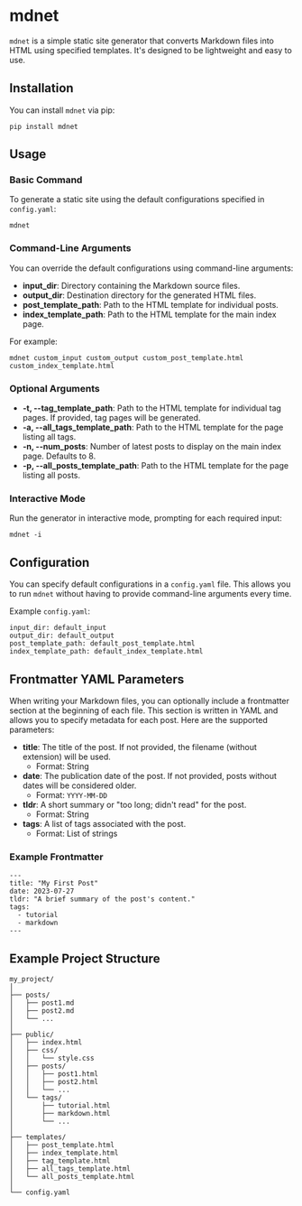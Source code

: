 # mdnet
`mdnet` is a simple static site generator that converts Markdown files into HTML using specified templates. It's designed to be lightweight and easy to use.

## Installation
You can install `mdnet` via pip:
```
pip install mdnet
```

## Usage
### Basic Command
To generate a static site using the default configurations specified in `config.yaml`:

```
mdnet
```


### Command-Line Arguments
You can override the default configurations using command-line arguments:
- **input_dir**: Directory containing the Markdown source files.
- **output_dir**: Destination directory for the generated HTML files.
- **post_template_path**: Path to the HTML template for individual posts.
- **index_template_path**: Path to the HTML template for the main index page.

For example:
```
mdnet custom_input custom_output custom_post_template.html custom_index_template.html
```


### Optional Arguments
- **-t, --tag_template_path**: Path to the HTML template for individual tag pages. If provided, tag pages will be generated.
- **-a, --all_tags_template_path**: Path to the HTML template for the page listing all tags.
- **-n, --num_posts**: Number of latest posts to display on the main index page. Defaults to 8.
- **-p, --all_posts_template_path**: Path to the HTML template for the page listing all posts.

### Interactive Mode
Run the generator in interactive mode, prompting for each required input:
```
mdnet -i
```

## Configuration
You can specify default configurations in a `config.yaml` file. This allows you to run `mdnet` without having to provide command-line arguments every time.

Example `config.yaml`:
```
input_dir: default_input
output_dir: default_output
post_template_path: default_post_template.html
index_template_path: default_index_template.html
```

## Frontmatter YAML Parameters
When writing your Markdown files, you can optionally include a frontmatter section at the beginning of each file. This section is written in YAML and allows you to specify metadata for each post. Here are the supported parameters:
- **title**: The title of the post. If not provided, the filename (without extension) will be used.
  - Format: String
- **date**: The publication date of the post. If not provided, posts without dates will be considered older.
  - Format: `YYYY-MM-DD`
- **tldr**: A short summary or "too long; didn't read" for the post.
  - Format: String
- **tags**: A list of tags associated with the post.
  - Format: List of strings

### Example Frontmatter
```
---
title: "My First Post"
date: 2023-07-27
tldr: "A brief summary of the post's content."
tags:
  - tutorial
  - markdown
---
```

## Example Project Structure
```
my_project/
│
├── posts/
│   ├── post1.md
│   ├── post2.md
│   └── ...
│
├── public/
│   ├── index.html
│   ├── css/
│   │   └── style.css
│   ├── posts/
│   │   ├── post1.html
│   │   ├── post2.html
│   │   └── ...
│   └── tags/
│       ├── tutorial.html
│       ├── markdown.html
│       └── ...
│
├── templates/
│   ├── post_template.html
│   ├── index_template.html
│   ├── tag_template.html
│   ├── all_tags_template.html
│   └── all_posts_template.html
│
└── config.yaml
```
